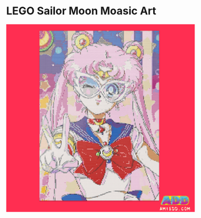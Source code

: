 # LEGO Sailor Moon Moasic Art
![](https://github.com/AmieDD/LEGO-Masters/blob/master/LEGO%20Sailor%20Moon/LEGO%20Sailor%20Moon%20Mosaic%20.png)
